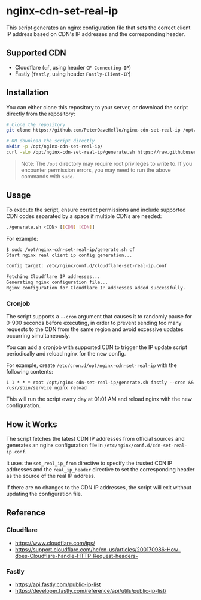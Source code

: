 # nginx-cdn-set-real-ip

This script generates an nginx configuration file that sets the correct client IP address based on CDN's IP addresses and the corresponding header.

## Supported CDN

- Cloudflare (`cf`, using header `CF-Connecting-IP`)
- Fastly (`fastly`, using header `Fastly-Client-IP`)

## Installation

You can either clone this repository to your server, or download the script directly from the repository:

```sh
# Clone the repository
git clone https://github.com/PeterDaveHello/nginx-cdn-set-real-ip /opt/nginx-cdn-set-real-ip

# OR download the script directly
mkdir -p /opt/nginx-cdn-set-real-ip/
curl -sLo /opt/nginx-cdn-set-real-ip/generate.sh https://raw.githubusercontent.com/PeterDaveHello/nginx-cdn-set-real-ip/master/generate.sh
```

> Note: The `/opt` directory may require root privileges to write to. If you encounter permission errors, you may need to run the above commands with `sudo`.

## Usage

To execute the script, ensure correct permissions and include supported CDN codes separated by a space if multiple CDNs are needed:

```sh
./generate.sh <CDN> [[CDN] [CDN]]
```

For example:

```sh
$ sudo /opt/nginx-cdn-set-real-ip/generate.sh cf
Start nginx real client ip config generation...

Config target: /etc/nginx/conf.d/cloudflare-set-real-ip.conf

Fetching Cloudflare IP addresses...
Generating nginx configuration file...
Nginx configuration for Cloudflare IP addresses added successfully.
```

### Cronjob

The script supports a `--cron` argument that causes it to randomly pause for 0-900 seconds before executing, in order to prevent sending too many requests to the CDN from the same region and avoid excessive updates occurring simultaneously.

You can add a cronjob with supported CDN to trigger the IP update script periodically and reload nginx for the new config.

For example, create `/etc/cron.d/opt/nginx-cdn-set-real-ip` with the following contents:

```cron
1 1 * * * root /opt/nginx-cdn-set-real-ip/generate.sh fastly --cron && /usr/sbin/service nginx reload
```

This will run the script every day at 01:01 AM and reload nginx with the new configuration.

## How it Works

The script fetches the latest CDN IP addresses from official sources and generates an nginx configuration file in `/etc/nginx/conf.d/cdn-set-real-ip.conf`.

It uses the `set_real_ip_from` directive to specify the trusted CDN IP addresses and the `real_ip_header` directive to set the corresponding header as the source of the real IP address.

If there are no changes to the CDN IP addresses, the script will exit without updating the configuration file.

## Reference

### Cloudflare

- <https://www.cloudflare.com/ips/>
- <https://support.cloudflare.com/hc/en-us/articles/200170986-How-does-Cloudflare-handle-HTTP-Request-headers->

### Fastly

- <https://api.fastly.com/public-ip-list>
- <https://developer.fastly.com/reference/api/utils/public-ip-list/>
